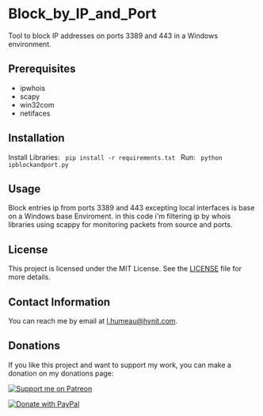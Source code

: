 # Block_by_IP_and_Port

Tool to block IP addresses on ports 3389 and 443 in a Windows environment.

## Prerequisites

* ipwhois
* scapy
* win32com
* netifaces

## Installation


Install Libraries:
<code>
pip install -r requirements.txt
 </code>
Run:
<code>
  python ipblockandport.py
</code>
 
 
## Usage

Block entries ip from ports 3389 and 443 excepting local interfaces is base on a Windows base Enviroment. in this code i'm filtering ip by whois libraries using scappy for monitoring packets from source and ports.

## License

This project is licensed under the MIT License. See the [LICENSE](LICENSE) file for more details.

## Contact Information

You can reach me by email at l.humeau@hynit.com.

## Donations

If you like this project and want to support my work, you can make a donation on my donations page:

<a href="https://www.patreon.com/HYNIT" target="_blank"><img src="https://img.shields.io/badge/Support%20me%20on-Patreon-orange.svg?logo=patreon&style=for-the-badge" alt="Support me on Patreon"></a>

<a href="https://paypal.me/LHumeau?country.x=DO&locale.x=en_US" target="_blank"><img src="https://img.shields.io/badge/Donate%20with-PayPal-blue.svg?logo=paypal&style=for-the-badge" alt="Donate with PayPal"></a>
